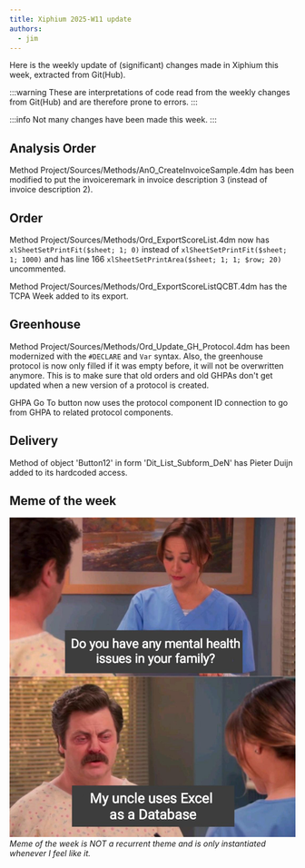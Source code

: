 ```yaml
---
title: Xiphium 2025-W11 update
authors:
  - jim
---
```


Here is the weekly update of (significant) changes made in Xiphium this week, extracted from Git(Hub).

:::warning
These are interpretations of code read from the weekly changes from Git(Hub) and are therefore prone to errors.
:::

<!--truncate-->

:::info
Not many changes have been made this week.
:::

## Analysis Order
Method Project/Sources/Methods/AnO_CreateInvoiceSample.4dm has been modified to put the invoiceremark in invoice description 3 (instead of invoice description 2).

## Order
Method Project/Sources/Methods/Ord_ExportScoreList.4dm now has 
`xlSheetSetPrintFit($sheet; 1; 0)` instead of `xlSheetSetPrintFit($sheet; 1; 1000)` and has line 166 `xlSheetSetPrintArea($sheet; 1; 1; $row; 20)` uncommented.

Method Project/Sources/Methods/Ord_ExportScoreListQCBT.4dm has the TCPA Week added to its export.

## Greenhouse
Method Project/Sources/Methods/Ord_Update_GH_Protocol.4dm has been modernized with the `#DECLARE` and `Var` syntax. Also, the greenhouse protocol is now only filled if it was empty before, it will not be overwritten anymore. This is to make sure that old orders and old GHPAs don't get updated when a new version of a protocol is created.

GHPA Go To button now uses the protocol component ID connection to go from GHPA to related protocol components.

## Delivery
Method of object 'Button12' in form 'Dit_List_Subform_DeN' has Pieter Duijn added to its hardcoded access.

## Meme of the week
![](ExcelAsDatabase.jpeg)
_Meme of the week is NOT a recurrent theme and is only instantiated whenever I feel like it._